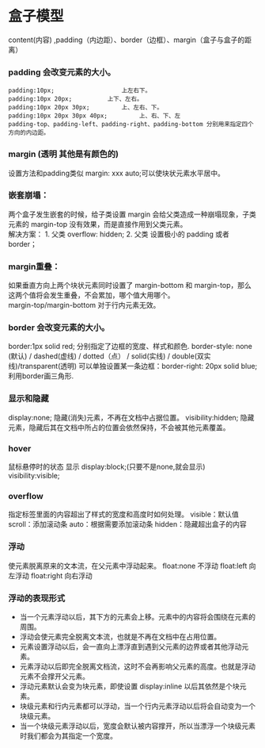 # 盒子模型
content(内容) ,padding（内边距）、border（边框）、margin（盒子与盒子的距离）  
### padding   会改变元素的大小。
	padding:10px; 			        上左右下。
	padding:10px 20px; 			上下、左右。
	padding:10px 20px 30px; 		上、左右、下。
	padding:10px 20px 30px 40px;		 上、右、下、左
	padding-top、padding-left、padding-right、padding-bottom 分别用来指定四个方向的内边距。  
 ### margin     (透明 其他是有颜色的)  
   设置方法和padding类似
	margin: xxx auto;可以使块状元素水平居中。  
### 嵌套崩塌： 
两个盒子发生嵌套的时候，给子类设置 margin 会给父类造成一种崩塌现象，子类元素的 margin-top 没有效果，而是直接作用到父类元素。  
  解决方案：
		1. 父类 overflow: hidden;
		2. 父类 设置极小的 padding 或者 border；  
 ### margin重叠：
如果垂直方向上两个块状元素同时设置了 margin-bottom 和 margin-top，那么这两个值将会发生重叠，不会累加，哪个值大用哪个。  
margin-top/margin-bottom 对于行内元素无效。
### border 	会改变元素的大小。
border:1px solid red; 分别指定了边框的宽度、样式和颜色.
	border-style: none (默认) / dashed(虚线) / dotted（点） / solid(实线) / double(双实线)/transparent(透明)
	可以单独设置某一条边框：border-right: 20px solid blue;
	利用border画三角形.  
### 显示和隐藏  
display:none; 	隐藏(消失)元素，不再在文档中占据位置。
	visibility:hidden; 	隐藏元素，隐藏后其在文档中所占的位置会依然保持，不会被其他元素覆盖。  
### hover  
 鼠标悬停时的状态
	显示 display:block;(只要不是none,就会显示)
	        visibility:visible;  
### overflow  
指定标签里面的内容超出了样式的宽度和高度时如何处理。
	visible：默认值
	scroll：添加滚动条
	auto：根据需要添加滚动条
	hidden：隐藏超出盒子的内容  
### 浮动  
 使元素脱离原来的文本流，在父元素中浮动起来。
	float:none 	 不浮动
	float:left 		向左浮动
	float:right 	向右浮动  
### 浮动的表现形式  
- 当一个元素浮动以后，其下方的元素会上移。元素中的内容将会围绕在元素的周围。
- 浮动会使元素完全脱离文本流，也就是不再在文档中在占用位置。
- 元素设置浮动以后，会一直向上漂浮直到遇到父元素的边界或者其他浮动元素。
- 元素浮动以后即完全脱离文档流，这时不会再影响父元素的高度。也就是浮动元素不会撑开父元素。
- 浮动元素默认会变为块元素，即使设置 display:inline 以后其依然是个块元素。
- 块级元素和行内元素都可以浮动，当一个行内元素浮动以后将会自动变为一个块级元素。
- 当一个块级元素浮动以后，宽度会默认被内容撑开，所以当漂浮一个块级元素时我们都会为其指定一个宽度。